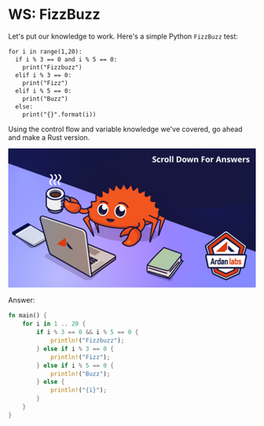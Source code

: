 # WS: FizzBuzz

Let's put our knowledge to work. Here's a simple Python `FizzBuzz` test:

```python3
for i in range(1,20):
  if i % 3 == 0 and i % 5 == 0:
    print("Fizzbuzz")
  elif i % 3 == 0:
    print("Fizz")
  elif i % 5 == 0:
    print("Buzz")
  else:
    print("{}".format(i))
```

Using the control flow and variable knowledge we've covered, go ahead and make a Rust version.

![](../images/ScrollTime.png)

Answer:

```rust
fn main() {
    for i in 1 .. 20 {
        if i % 3 == 0 && i % 5 == 0 {
            println!("Fizzbuzz");
        } else if i % 3 == 0 {
            println!("Fizz");
        } else if i % 5 == 0 {
            println!("Buzz");
        } else {
            println!("{i}");
        }
    }
}
```
